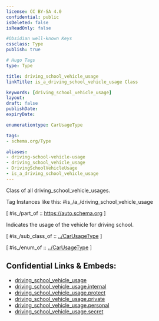 ```yaml
---
license: CC BY-SA 4.0
confidential: public
isDeleted: false
isReadOnly: false

#Obsidian well-known Keys
cssclass: Type
publish: true

# Hugo Tags
type: Type

title: driving_school_vehicle_usage
linkTitle: is_a_driving_school_vehicle_usage Class

keywords: [driving_school_vehicle_usage]
layout: 
draft: false
publishDate:
expiryDate: 

enumerationtype: CarUsageType

tags:
- schema.org/Type

aliases:
- driving-school-vehicle-usage
- driving_school_vehicle_usage
- DrivingSchoolVehicleUsage
- is_a_driving_school_vehicle_usage
---
```


Class of all driving_school_vehicle_usages.

Tag Instances like this: 
#is_/a_/driving_school_vehicle_usage

[ #is_/part_of :: https://auto.schema.org ]

Indicates the usage of the vehicle for driving school.

[ #is_/sub_class_of :: [../CarUsageType](../CarUsageType) ]

[ #is_/enum_of :: [../CarUsageType](../CarUsageType) ]



## Confidential Links & Embeds: 
- [driving_school_vehicle_usage](../../../../../../../_public/schema.org/Type/is_a_/intangible/enumeration/car_usage_type/driving_school_vehicle_usage.md) 
- [driving_school_vehicle_usage.internal](../../../../../../../_internal/schema.org/Type/is_a_/intangible/enumeration/car_usage_type/driving_school_vehicle_usage.internal.md) 
- [driving_school_vehicle_usage.protect](../../../../../../../_protect/schema.org/Type/is_a_/intangible/enumeration/car_usage_type/driving_school_vehicle_usage.protect.md) 
- [driving_school_vehicle_usage.private](../../../../../../../_private/schema.org/Type/is_a_/intangible/enumeration/car_usage_type/driving_school_vehicle_usage.private.md) 
- [driving_school_vehicle_usage.personal](../../../../../../../_personal/schema.org/Type/is_a_/intangible/enumeration/car_usage_type/driving_school_vehicle_usage.personal.md) 
- [driving_school_vehicle_usage.secret](../../../../../../../_secret/schema.org/Type/is_a_/intangible/enumeration/car_usage_type/driving_school_vehicle_usage.secret.md) 
